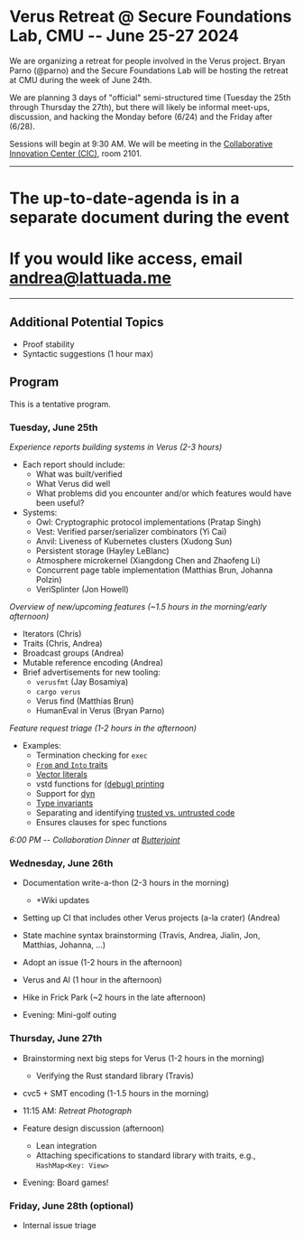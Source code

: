 # Verus Retreat @ Secure Foundations Lab, CMU -- June 25-27 2024

We are organizing a retreat for people involved in the Verus project.
Bryan Parno (@parno) and the Secure Foundations Lab will be hosting the retreat at CMU during the week of June 24th.

We are planning 3 days of "official" semi-structured time (Tuesday the 25th through Thursday the 27th), but there will likely be informal meet-ups, discussion, and hacking the Monday before (6/24) and the Friday after (6/28).

Sessions will begin at 9:30 AM.  We will be meeting in the [Collaborative Innovation Center (CIC)](https://www.cylab.cmu.edu/about/visiting.html), room 2101.

---

# The up-to-date-agenda is in a separate document during the event

# If you would like access, email andrea@lattuada.me


---

## Additional Potential Topics
- Proof stability
- Syntactic suggestions (1 hour max)

## Program

This is a tentative program.


### Tuesday, June 25th

*Experience reports building systems in Verus (2-3 hours)*
- Each report should include:
   - What was built/verified
   - What Verus did well
   - What problems did you encounter and/or which features would have been useful?
- Systems:
   * Owl: Cryptographic protocol implementations (Pratap Singh)
   * Vest: Verified parser/serializer combinators (Yi Cai)
   * Anvil: Liveness of Kubernetes clusters (Xudong Sun)
   * Persistent storage (Hayley LeBlanc)
   * Atmosphere microkernel (Xiangdong Chen and Zhaofeng Li)
   * Concurrent page table implementation (Matthias Brun, Johanna Polzin)
   * VeriSplinter (Jon Howell)

*Overview of new/upcoming features (~1.5 hours in the morning/early afternoon)*

- Iterators (Chris)
- Traits (Chris, Andrea)
- Broadcast groups (Andrea)
- Mutable reference encoding (Andrea)
- Brief advertisements for new tooling:
   - `verusfmt` (Jay Bosamiya)
   - `cargo verus` 
   - Verus find (Matthias Brun)
   - HumanEval in Verus (Bryan Parno)

*Feature request triage (1-2 hours in the afternoon)*

- Examples:
   - Termination checking for `exec`
   - [`From` and `Into` traits](https://github.com/verus-lang/verus/discussions/1129#discussioncomment-9492707)
   - [Vector literals](https://github.com/verus-lang/verus/discussions/1129#discussioncomment-9492710)
   - vstd functions for [(debug) printing](https://github.com/verus-lang/verus/discussions/1129#discussioncomment-9736972)
   - Support for [dyn](https://github.com/verus-lang/verus/discussions/1047)
   - [Type invariants](https://github.com/verus-lang/verus/discussions/962)
   - Separating and identifying [trusted vs. untrusted code](https://github.com/verus-lang/verus/discussions/112)
   - Ensures clauses for spec functions

*6:00 PM -- Collaboration Dinner at [Butterjoint](https://maps.app.goo.gl/wVz6SbFGEf9T58pQ7)*

### Wednesday, June 26th

- Documentation write-a-thon  (2-3 hours in the morning)
  - +Wiki updates

- Setting up CI that includes other Verus projects (a-la crater) (Andrea)

- State machine syntax brainstorming (Travis, Andrea, Jialin, Jon, Matthias, Johanna, ...)

- Adopt an issue (1-2 hours in the afternoon)

- Verus and AI (1 hour in the afternoon)

- Hike in Frick Park (~2 hours in the late afternoon)

- Evening: Mini-golf outing

### Thursday, June 27th

- Brainstorming next big steps for Verus (1-2 hours in the morning)
    - Verifying the Rust standard library (Travis)

- cvc5 + SMT encoding (1-1.5 hours in the morning)

- 11:15 AM: *Retreat Photograph* 

- Feature design discussion (afternoon)
  - Lean integration
  - Attaching specifications to standard library with traits, e.g., `HashMap<Key: View>`

- Evening: Board games!

### Friday, June 28th (optional)

- Internal issue triage